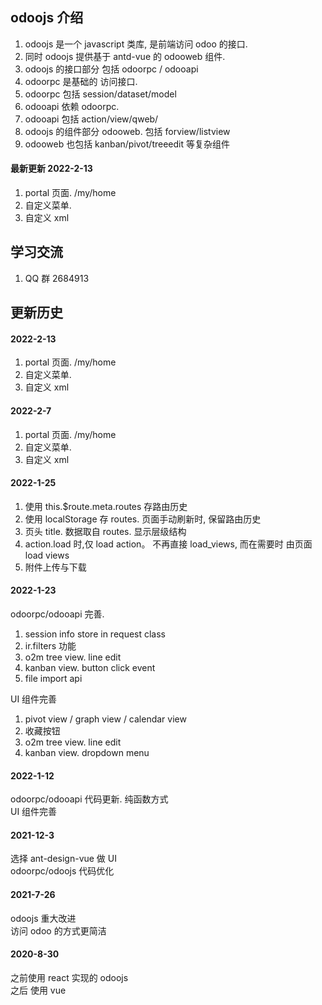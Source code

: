 ## odoojs 介绍

1. odoojs 是一个 javascript 类库, 是前端访问 odoo 的接口.
2. 同时 odoojs 提供基于 antd-vue 的 odooweb 组件.
3. odoojs 的接口部分 包括 odoorpc / odooapi
4. odoorpc 是基础的 访问接口.
5. odoorpc 包括 session/dataset/model
6. odooapi 依赖 odoorpc.
7. odooapi 包括 action/view/qweb/
8. odoojs 的组件部分 odooweb. 包括 forview/listview
9. odooweb 也包括 kanban/pivot/treeedit 等复杂组件

#### 最新更新 2022-2-13

1. portal 页面. /my/home
2. 自定义菜单.
3. 自定义 xml

## 学习交流

1. QQ 群 2684913

## 更新历史

#### 2022-2-13

1. portal 页面. /my/home
2. 自定义菜单.
3. 自定义 xml

#### 2022-2-7

1. portal 页面. /my/home
2. 自定义菜单.
3. 自定义 xml

#### 2022-1-25

1. 使用 this.\$route.meta.routes 存路由历史
2. 使用 localStorage 存 routes. 页面手动刷新时, 保留路由历史
3. 页头 title. 数据取自 routes. 显示层级结构
4. action.load 时,仅 load action。 不再直接 load_views, 而在需要时 由页面 load views
5. 附件上传与下载

#### 2022-1-23

odoorpc/odooapi 完善.

1. session info store in request class
2. ir.filters 功能
3. o2m tree view. line edit
4. kanban view. button click event
5. file import api

UI 组件完善

1. pivot view / graph view / calendar view
2. 收藏按钮
3. o2m tree view. line edit
4. kanban view. dropdown menu

#### 2022-1-12

odoorpc/odooapi 代码更新. 纯函数方式  
UI 组件完善

#### 2021-12-3

选择 ant-design-vue 做 UI  
odoorpc/odoojs 代码优化

#### 2021-7-26

odoojs 重大改进  
访问 odoo 的方式更简洁

#### 2020-8-30

之前使用 react 实现的 odoojs  
之后 使用 vue
